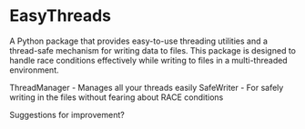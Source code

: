 # EasyThreads

A Python package that provides easy-to-use threading utilities and a thread-safe mechanism for writing data to files. 
This package is designed to handle race conditions effectively while writing to files in a multi-threaded environment.

ThreadManager - Manages all your threads easily
SafeWriter - For safely writing in the files without fearing about RACE conditions


Suggestions for improvement?
